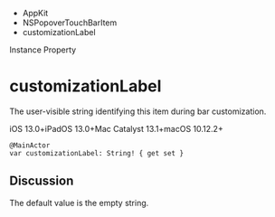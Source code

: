 

- AppKit
- NSPopoverTouchBarItem
-  customizationLabel 

Instance Property

# customizationLabel

The user-visible string identifying this item during bar customization.

iOS 13.0+iPadOS 13.0+Mac Catalyst 13.1+macOS 10.12.2+

``` source
@MainActor
var customizationLabel: String! { get set }
```

## Discussion

The default value is the empty string.

